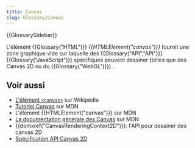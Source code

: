 ```yaml
---
title: Canvas
slug: Glossary/Canvas
---
```


{{GlossarySidebar}}

L'élément {{Glossary("HTML")}} _{{HTMLElement("canvas")}}_ fournit une zone graphique vide sur laquelle des {{Glossary("API","API")}} {{Glossary("JavaScript")}} spécifiques peuvent dessiner (telles que des Canvas 2D ou du {{Glossary("WebGL")}}) .

## Voir aussi

- [L'élément `<canvas>`](<https://fr.wikipedia.org/wiki/Canvas_(HTML)>) sur Wikipédia
- [Tutoriel Canvas](/fr/docs/Tutoriel_canvas) sur MDN
- L'élément {{HTMLElement("canvas")}} sur MDN
- [La documentation générale des Canvas](/fr/docs/Web/HTML/Canvas) sur MDN
- {{domxref("CanvasRenderingContext2D")}}: l'API pour dessiner des canvas 2D
- [Spécification API Canvas 2D](http://www.w3.org/TR/2dcontext/)
